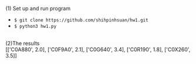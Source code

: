 (1) Set up and run program
* `$ git clone https://github.com/shihpinhsuan/hw1.git`
* `$ python3 hw1.py`

<br>(2)The results 
<br>[['C0A880', 2.0], ['C0F9A0', 2.1], ['C0G640', 3.4], ['C0R190', 1.8], ['C0X260', 3.5]]
